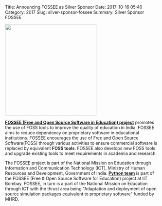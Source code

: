 Title: Announcing FOSSEE as Silver Sponsor
Date: 2017-10-16 05:40
Category: 2017
Slug: silver-sponsor-fossee
Summary: Silver Sponsor FOSSEE

<img height="300" width="300" src="http://fossee.in/sites/all/themes/software_responsive_theme/img/logo.png">

**[FOSSEE (Free and Open Source Software in Education) project](http://fossee.in/)** promotes the use of FOSS tools to improve the quality of education in India. FOSSEE aims to reduce dependency on proprietary software in educational institutions. FOSSEE encourages the use of Free and Open Source Software(FOSS) through various activities to ensure commercial software is replaced by equivalent **FOSS tools**. FOSSEE also develops new FOSS tools and upgrade existing tools to meet requirements in academia and research.

The FOSSEE project is part of the National Mission on Education through Information and Communication Technology (ICT), Ministry of Human Resources and Development, Government of India. **[Python team](http://python.fossee.in/)** is part of the FOSSEE (Free & Open Source Software for Education) project at IIT Bombay. FOSSEE, in turn is a part of the National Mission on Education through ICT with the thrust area being "Adaptation and deployment of open source simulation packages equivalent to proprietary software” funded by MHRD. 
